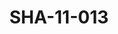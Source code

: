 ---
pid: SHA-11-013
title: SHA-11-013
language: en
original_label: 
rights: Sharhabil Ahmed
location_of_original: Sharhabil Ahmed
photographer_or_studio: 
scanned_from: photograph 15.5 by 20.6
_date: '1966'
location: Kenya, Nairobi
description: 'Sudanese Ambassador Sayed Mirghani and Kenyan government officials welcoming
  Harambe '
additional_notes: 
permission_display: 'yes'
on_server: 'no'
on_website: 'no'
permalink: /photopages/en/SHA-11-013.html
layout: photo-page
---
